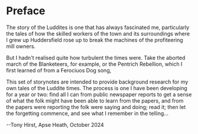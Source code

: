 # Preface

The story of the Luddites is one that has always fascinated me, particularly the tales of how the skilled workers of the town and its surroundings where I grew up Huddersfield rose up to break the machines of the profiteering mill owners.

But I hadn't realised quite how turbulent the times were. Take the aborted march of the Blanketeers, for example, or the Pentrich Rebellion, which I first learned of from a Ferociuos Dog song,

This set of storynotes are intended to provide background research for my own tales of the Luddite times. The process is one I have been developing for a year or two: find all I can from public newspaper reports to get a sense of what the folk might have been able to learn from the papers, and from the papers were reporting the folk were saying and doing; read it; then let the forgetting commence, and see what I remember in the telling...

--Tony Hirst, Apse Heath, October 2024

